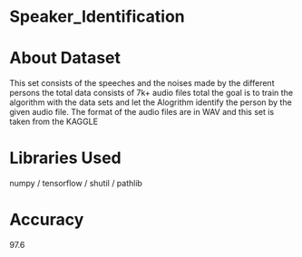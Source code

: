 # Speaker_Identification
# About Dataset
This set consists of the speeches and the noises made by the different persons the total data consists of 7k+ audio files total the goal is to train the algorithm with the data sets and let the Alogrithm identify the person by the given audio file. The format of the audio files are in WAV and this set is taken from the KAGGLE
# Libraries Used
numpy /
tensorflow /
shutil /
pathlib 
# Accuracy
97.6
